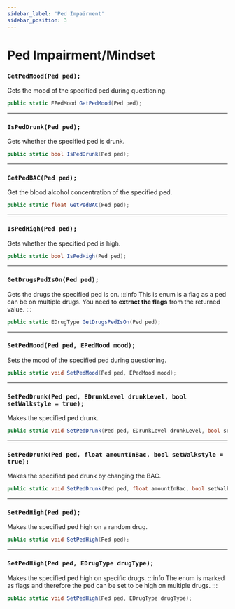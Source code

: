 ```yaml
---
sidebar_label: 'Ped Impairment'
sidebar_position: 3
---
```


# Ped Impairment/Mindset

### `GetPedMood(Ped ped);`

Gets the mood of the specified ped during questioning.

```csharp
public static EPedMood GetPedMood(Ped ped);
```

---

### `IsPedDrunk(Ped ped);`

Gets whether the specified ped is drunk.

```csharp
public static bool IsPedDrunk(Ped ped);
```

---

### `GetPedBAC(Ped ped);`

Get the blood alcohol concentration of the specified ped.

```csharp
public static float GetPedBAC(Ped ped);
```

---

### `IsPedHigh(Ped ped);`

Gets whether the specified ped is high.

```csharp
public static bool IsPedHigh(Ped ped);
```

---

### `GetDrugsPedIsOn(Ped ped);`

Gets the drugs the specified ped is on.
:::info
This is enum is a flag as a ped can be on multiple drugs. You need to **extract the flags** from the returned value.
:::

```csharp
public static EDrugType GetDrugsPedIsOn(Ped ped);
```

---

### `SetPedMood(Ped ped, EPedMood mood);`

Sets the mood of the specified ped during questioning.

```csharp
public static void SetPedMood(Ped ped, EPedMood mood);
```

---

### `SetPedDrunk(Ped ped, EDrunkLevel drunkLevel, bool setWalkstyle = true);`

Makes the specified ped drunk.

```csharp
public static void SetPedDrunk(Ped ped, EDrunkLevel drunkLevel, bool setWalkstyle = true);
```

---

### `SetPedDrunk(Ped ped, float amountInBac, bool setWalkstyle = true);`

Makes the specified ped drunk by changing the BAC.

```csharp
public static void SetPedDrunk(Ped ped, float amountInBac, bool setWalkstyle = true);
```

---

### `SetPedHigh(Ped ped);`

Makes the specified ped high on a random drug.

```csharp
public static void SetPedHigh(Ped ped);
```

---

### `SetPedHigh(Ped ped, EDrugType drugType);`

Makes the specified ped high on specific drugs.
:::info
The enum is marked as flags and therefore the ped can be set to be high on multiple drugs.
:::
```csharp
public static void SetPedHigh(Ped ped, EDrugType drugType);
```
